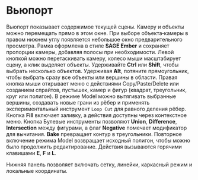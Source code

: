 # Вьюпорт

Вьюпорт показывает содержимое текущей сцены. Камеру и объекты можно перемещать прямо в этом окне. При выборе объекта‑камеры в правом нижнем углу появляется небольшое окно предварительного просмотра. Рамка оформлена в стиле **SAGE Ember** и сохраняет пропорции камеры, добавляя полосы при необходимости.
Левой кнопкой можно перетаскивать камеру, колесо мыши масштабирует сцену, а клик выделяет объекты. Удерживайте **Ctrl** или **Shift**, чтобы выбрать несколько объектов.
Удерживая **Alt**, потяните прямоугольник, чтобы выбрать сразу все объекты или вершины в области.
Правая кнопка мыши открывает меню с действиями Copy/Paste/Delete или созданием спрайтов, пустышек, камер и фигур (квадрат, треугольник, круг или полигон). В режиме Model можно вытягивать выбранные вершины, создавать новые грани из рёбер и применять экспериментальный инструмент ``Loop Cut`` для равного деления рёбер. Кнопка **Fill** включает заливку, а действия доступны через контекстное меню. Кнопка Булевые инструменты позволяют **Union**, **Difference**, **Intersection** между фигурами, а флаг **Negative** помечает модификатор для вычитания. **Bake** превращает контур в треугольники. Повторное включение режима Model возвращает исходный полигон, чтобы можно было продолжить редактирование. Действия вызываются горячими клавишами **E**, **F** и **L**.

Нижняя панель позволяет включать сетку, линейки, каркасный режим и локальные координаты.
